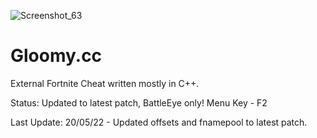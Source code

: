 ![Screenshot_63](https://user-images.githubusercontent.com/70964202/166455725-1a07a847-6e47-4fc4-985d-ca6a3eacab69.png)
# Gloomy.cc

External Fortnite Cheat written mostly in C++.

Status: Updated to latest patch, BattleEye only!
Menu Key - F2

Last Update: 20/05/22 - Updated offsets and fnamepool to latest patch.

